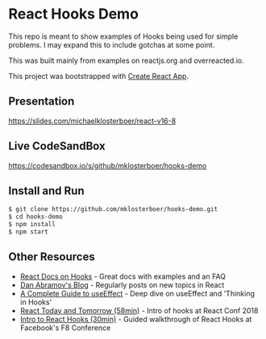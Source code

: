 # React Hooks Demo
This repo is meant to show examples of Hooks being used for simple problems. I may expand this to include gotchas at some point. 

This was built mainly from examples on reactjs.org and overreacted.io. 

This project was bootstrapped with [Create React App](https://github.com/facebookincubator/create-react-app).

## Presentation
https://slides.com/michaelklosterboer/react-v16-8

## Live CodeSandBox
https://codesandbox.io/s/github/mklosterboer/hooks-demo

## Install and Run

```sh
$ git clone https://github.com/mklosterboer/hooks-demo.git
$ cd hooks-demo
$ npm install
$ npm start
```


## Other Resources
* [React Docs on Hooks](https://reactjs.org/hooks) - Great docs with examples and an FAQ
* [Dan Abramov's Blog](https://overreacted.io/) - Regularly posts on new topics in React
* [A Complete Guide to useEffect](https://overreacted.io/a-complete-guide-to-useeffect/) - Deep dive on useEffect and 'Thinking in Hooks'
* [React Today and Tomorrow (58min)](https://www.youtube.com/watch?v=V-QO-KO90iQ) - Intro of hooks at React Conf 2018
* [Intro to React Hooks (30min)](https://developers.facebook.com/videos/2019/intro-to-react-hooks/) - Guided walkthrough of React Hooks at Facebook's F8 Conference

